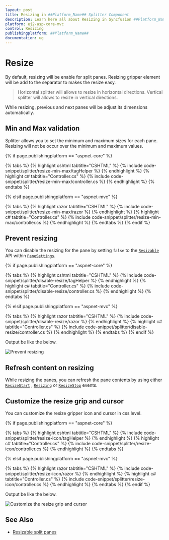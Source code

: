 ```yaml
---
layout: post
title: Resizing in ##Platform_Name## Splitter Component
description: Learn here all about Resizing in Syncfusion ##Platform_Name## Splitter component and more.
platform: ej2-asp-core-mvc
control: Resizing
publishingplatform: ##Platform_Name##
documentation: ug
---
```



# Resize

By default, resizing will be enable for split panes. Resizing gripper element will be add to the separator to makes the resize easy.

> Horizontal splitter will allows to resize in horizontal directions.
> Vertical splitter will allows to resize in vertical directions.

While resizing, previous and next panes will be adjust its dimensions automatically.

## Min and Max validation

Splitter allows you to set the minimum and maximum sizes for each pane. Resizing will not be occur over the minimum and maximum values.

{% if page.publishingplatform == "aspnet-core" %}

{% tabs %}
{% highlight cshtml tabtitle="CSHTML" %}
{% include code-snippet/splitter/resize-min-max/tagHelper %}
{% endhighlight %}
{% highlight c# tabtitle="Controller.cs" %}
{% include code-snippet/splitter/resize-min-max/controller.cs %}
{% endhighlight %}
{% endtabs %}

{% elsif page.publishingplatform == "aspnet-mvc" %}

{% tabs %}
{% highlight razor tabtitle="CSHTML" %}
{% include code-snippet/splitter/resize-min-max/razor %}
{% endhighlight %}
{% highlight c# tabtitle="Controller.cs" %}
{% include code-snippet/splitter/resize-min-max/controller.cs %}
{% endhighlight %}
{% endtabs %}
{% endif %}



## Prevent resizing

You can disable the resizing for the pane by setting `false` to the [`Resizable`](https://help.syncfusion.com/cr/aspnetcore-js2/Syncfusion.EJ2.Layouts.SplitterPaneBuilder.html#Syncfusion_EJ2_Layouts_SplitterPaneBuilder_Resizable_System_Boolean_) API within [`PaneSettings`](https://help.syncfusion.com/cr/aspnetcore-js2/Syncfusion.EJ2.Layouts.Splitter.html#Syncfusion_EJ2_Layouts_Splitter_PaneSettings).

{% if page.publishingplatform == "aspnet-core" %}

{% tabs %}
{% highlight cshtml tabtitle="CSHTML" %}
{% include code-snippet/splitter/disable-resize/tagHelper %}
{% endhighlight %}
{% highlight c# tabtitle="Controller.cs" %}
{% include code-snippet/splitter/disable-resize/controller.cs %}
{% endhighlight %}
{% endtabs %}

{% elsif page.publishingplatform == "aspnet-mvc" %}

{% tabs %}
{% highlight razor tabtitle="CSHTML" %}
{% include code-snippet/splitter/disable-resize/razor %}
{% endhighlight %}
{% highlight c# tabtitle="Controller.cs" %}
{% include code-snippet/splitter/disable-resize/controller.cs %}
{% endhighlight %}
{% endtabs %}
{% endif %}



Output be like the below.

![Prevent resizing](./images/disable-resize.png)

## Refresh content on resizing

While resizing the panes, you can refresh the pane contents by using either [`ResizeStart`](https://help.syncfusion.com/cr/aspnetcore-js2/Syncfusion.EJ2.Layouts.Splitter.html#Syncfusion_EJ2_Layouts_Splitter_ResizeStart) , [`Resizing`](https://help.syncfusion.com/cr/aspnetcore-js2/Syncfusion.EJ2.Layouts.Splitter.html#Syncfusion_EJ2_Layouts_Splitter_Resizing) or [`ResizeStop`](https://help.syncfusion.com/cr/aspnetcore-js2/Syncfusion.EJ2.Layouts.Splitter.html#Syncfusion_EJ2_Layouts_Splitter_ResizeStop) events.

## Customize the resize grip and cursor

You can customize the resize gripper icon and cursor in css level.

{% if page.publishingplatform == "aspnet-core" %}

{% tabs %}
{% highlight cshtml tabtitle="CSHTML" %}
{% include code-snippet/splitter/resize-icon/tagHelper %}
{% endhighlight %}
{% highlight c# tabtitle="Controller.cs" %}
{% include code-snippet/splitter/resize-icon/controller.cs %}
{% endhighlight %}
{% endtabs %}

{% elsif page.publishingplatform == "aspnet-mvc" %}

{% tabs %}
{% highlight razor tabtitle="CSHTML" %}
{% include code-snippet/splitter/resize-icon/razor %}
{% endhighlight %}
{% highlight c# tabtitle="Controller.cs" %}
{% include code-snippet/splitter/resize-icon/controller.cs %}
{% endhighlight %}
{% endtabs %}
{% endif %}



Output be like the below.

![Customize the resize grip and cursor](./images/resize-icon.png)

## See Also

* [Resizable split panes](./expand-and-collapse)